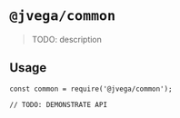 # `@jvega/common`

> TODO: description

## Usage

```
const common = require('@jvega/common');

// TODO: DEMONSTRATE API
```
